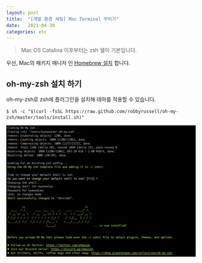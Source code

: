 ```yaml
---
layout: post
title:  "[개발 환경 세팅] Mac Terminal 꾸미기"
date:   2021-04-30
categories: etc
---
```


> Mac OS Catalina 이후부터는 zsh 쉘이 기본입니다.

우선, Mac의 패키지 매니저 인 [Homebrew 설치](https://brew.sh/) 합니다.

## oh-my-zsh 설치 하기
oh-my-zsh로 zsh에 플러그인을 설치해 테마를 적용할 수 있습니다.

```shell
$ sh -c "$(curl -fsSL https://raw.github.com/robbyrussell/oh-my-zsh/master/tools/install.sh)"
```

![ex_screenshot](/assets/1111.png)
